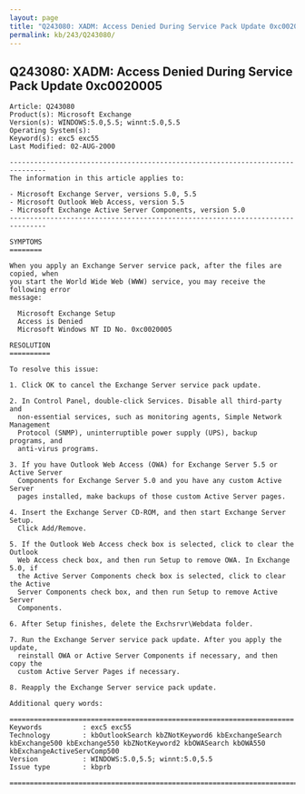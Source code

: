 ```yaml
---
layout: page
title: "Q243080: XADM: Access Denied During Service Pack Update 0xc0020005"
permalink: kb/243/Q243080/
---
```


## Q243080: XADM: Access Denied During Service Pack Update 0xc0020005

	Article: Q243080
	Product(s): Microsoft Exchange
	Version(s): WINDOWS:5.0,5.5; winnt:5.0,5.5
	Operating System(s): 
	Keyword(s): exc5 exc55
	Last Modified: 02-AUG-2000
	
	-------------------------------------------------------------------------------
	The information in this article applies to:
	
	- Microsoft Exchange Server, versions 5.0, 5.5 
	- Microsoft Outlook Web Access, version 5.5 
	- Microsoft Exchange Active Server Components, version 5.0 
	-------------------------------------------------------------------------------
	
	SYMPTOMS
	========
	
	When you apply an Exchange Server service pack, after the files are copied, when
	you start the World Wide Web (WWW) service, you may receive the following error
	message:
	
	  Microsoft Exchange Setup
	  Access is Denied
	  Microsoft Windows NT ID No. 0xc0020005
	
	RESOLUTION
	==========
	
	To resolve this issue:
	
	1. Click OK to cancel the Exchange Server service pack update.
	
	2. In Control Panel, double-click Services. Disable all third-party and
	  non-essential services, such as monitoring agents, Simple Network Management
	  Protocol (SNMP), uninterruptible power supply (UPS), backup programs, and
	  anti-virus programs.
	
	3. If you have Outlook Web Access (OWA) for Exchange Server 5.5 or Active Server
	  Components for Exchange Server 5.0 and you have any custom Active Server
	  pages installed, make backups of those custom Active Server pages.
	
	4. Insert the Exchange Server CD-ROM, and then start Exchange Server Setup.
	  Click Add/Remove.
	
	5. If the Outlook Web Access check box is selected, click to clear the Outlook
	  Web Access check box, and then run Setup to remove OWA. In Exchange 5.0, if
	  the Active Server Components check box is selected, click to clear the Active
	  Server Components check box, and then run Setup to remove Active Server
	  Components.
	
	6. After Setup finishes, delete the Exchsrvr\Webdata folder.
	
	7. Run the Exchange Server service pack update. After you apply the update,
	  reinstall OWA or Active Server Components if necessary, and then copy the
	  custom Active Server Pages if necessary.
	
	8. Reapply the Exchange Server service pack update.
	
	Additional query words:
	
	======================================================================
	Keywords          : exc5 exc55 
	Technology        : kbOutlookSearch kbZNotKeyword6 kbExchangeSearch kbExchange500 kbExchange550 kbZNotKeyword2 kbOWASearch kbOWA550 kbExchangeActiveServComp500
	Version           : WINDOWS:5.0,5.5; winnt:5.0,5.5
	Issue type        : kbprb
	
	=============================================================================
	
